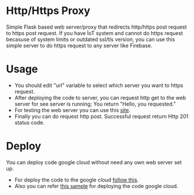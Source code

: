 # Http/Https Proxy
Simple Flask based web server/proxy that redirects http/https post request to https post request. İf you have İoT system and cannot do https request becasuse of system limits or outdated ssl/tls version, you can use this simple server to do https request to any server like Firebase.
# Usage
* You should edit "url" variable to select which server you want to https request.
* After deploying the code to server, you can request http get to the web server for see server is running; You return "Hello, you requested." 
* For testing the web server you can use this [site](https://reqbin.com/).
* Finally you can do request http post. Successful request return Http 201 status code.
# Deploy
You can deploy code google cloud without need any own web server set up. 
* For deploy the code to the google cloud [follow this](https://cloud.google.com/run/docs/quickstarts).
* Also you can refer [this sample](https://github.com/GoogleCloudPlatform/python-docs-samples/tree/db182f77a0d29dd1ee6e20516d96db8b3b72684e/appengine/standard_python3/custom-server) for deploying the code google cloud.

